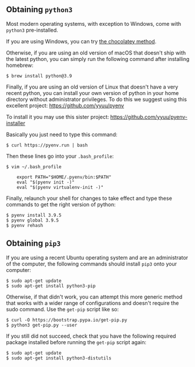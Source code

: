 ## Obtaining `python3`

Most modern operating systems, with exception to Windows, come with `python3` pre-installed.

If you are using Windows, you can try [the chocolatey method](https://lmgtfy.com/?q=install+python3+on+windows+with+chocolatey).

Otherwise, if you are using an old version of macOS that doesn't ship with the latest python, you can simply run the following command after installing homebrew:

    $ brew install python@3.9

Finally, if you are using an old version of Linux that doesn't have a very recent python, you can install your own version of python in your home directory without administrator privileges. To do this we suggest using this excellent project: https://github.com/yyuu/pyenv

To install it you may use this sister project: https://github.com/yyuu/pyenv-installer

Basically you just need to type this command:

    $ curl https://pyenv.run | bash

Then these lines go into your ``.bash_profile``:

    $ vim ~/.bash_profile

        export PATH="$HOME/.pyenv/bin:$PATH"
        eval "$(pyenv init -)"
        eval "$(pyenv virtualenv-init -)"

Finally, relaunch your shell for changes to take effect and type these commands to get the right version of python:

    $ pyenv install 3.9.5
    $ pyenv global 3.9.5
    $ pyenv rehash

## Obtaining `pip3`

If you are using a recent Ubuntu operating system and are an administrator of the computer, the following commands should install `pip3` onto your computer:

    $ sudo apt-get update
    $ sudo apt-get install python3-pip

Otherwise, if that didn't work, you can attempt this more generic method that works with a wider range of configurations and doesn't require the sudo command. Use the `get-pip` script like so:

    $ curl -O https://bootstrap.pypa.io/get-pip.py
    $ python3 get-pip.py --user

If you still did not succeed, check that you have the following required package installed before running the `get-pip` script again:

    $ sudo apt-get update
    $ sudo apt-get install python3-distutils
